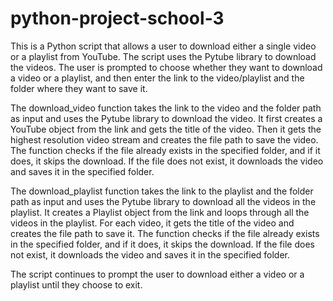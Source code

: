 # python-project-school-3
This is a Python script that allows a user to download either a single video or a playlist from YouTube. The script uses the Pytube library to download the videos. The user is prompted to choose whether they want to download a video or a playlist, and then enter the link to the video/playlist and the folder where they want to save it.

The download_video function takes the link to the video and the folder path as input and uses the Pytube library to download the video. It first creates a YouTube object from the link and gets the title of the video. Then it gets the highest resolution video stream and creates the file path to save the video. The function checks if the file already exists in the specified folder, and if it does, it skips the download. If the file does not exist, it downloads the video and saves it in the specified folder.

The download_playlist function takes the link to the playlist and the folder path as input and uses the Pytube library to download all the videos in the playlist. It creates a Playlist object from the link and loops through all the videos in the playlist. For each video, it gets the title of the video and creates the file path to save it. The function checks if the file already exists in the specified folder, and if it does, it skips the download. If the file does not exist, it downloads the video and saves it in the specified folder.

The script continues to prompt the user to download either a video or a playlist until they choose to exit.
